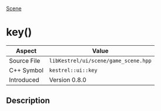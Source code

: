 [Scene](index)
# key()
| Aspect | Value |
| --- | --- |
| Source File | `libKestrel/ui/scene/game_scene.hpp` |
| C++ Symbol | `kestrel::ui::key` |
| Introduced | Version 0.8.0 |
## Description

